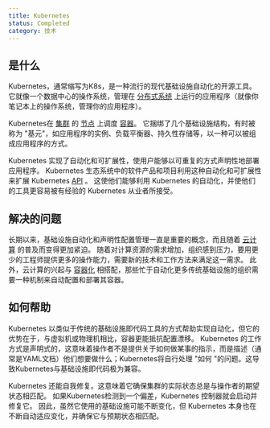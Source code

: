 ```yaml
---
title: Kubernetes
status: Completed
category: 技术
---
```


## 是什么

Kubernetes，通常缩写为K8s，是一种流行的现代基础设施自动化的开源工具。
它就像一个数据中心的操作系统，管理在 [分布式系统](/zh-cn/distributed-systems/) 上运行的应用程序（就像你笔记本上的操作系统，管理你的应用程序）。

Kubernetes在 [集群](/zh-cn/cluster/) 的 [节点](/nodes/) 上调度 [容器](/zh-cn/container/)。
它捆绑了几个基础设施结构，有时被称为 "基元"，如应用程序的实例、负载平衡器、持久性存储等，以一种可以被组成应用程序的方式。

Kubernetes 实现了自动化和可扩展性，使用户能够以可重复的方式声明性地部署应用程序。
Kubernetes 生态系统中的软件产品和项目利用这种自动化和可扩展性来扩展 Kubernetes [API](/zh-cn/application_programming_interface/) 。
这使他们能够利用 Kubernetes 的自动化，并使他们的工具更容易被有经验的 Kubernetes 从业者所接受。

## 解决的问题

长期以来，基础设施自动化和声明性配置管理一直是重要的概念，而且随着 [云计算](/zh-cn/cloud-computing/) 的普及而变得更加紧迫。
随着对计算资源的需求增加，组织感到压力，要用更少的工程师提供更多的操作能力，需要新的技术和工作方法来满足这一需求。
此外，云计算的兴起与 [容器化](/zh-cn/containerization/) 相搭配，那些忙于自动化更多传统基础设施的组织需要一种机制来自动配置和部署其容器。

## 如何帮助

Kubernetes 以类似于传统的基础设施即代码工具的方式帮助实现自动化，但它的优势在于，与虚拟机或物理机相比，容器更能抵抗配置漂移。
Kubernetes 的工作方式是声明式的，这意味着操作者不是提供关于如何做某事的指示，而是描述（通常是YAML文档）他们想要做什么；Kubernetes将自行处理 "如何 "的问题。这导致Kubernetes与基础设施即代码极为兼容。

Kubernetes 还能自我修复。这意味着它确保集群的实际状态总是与操作者的期望状态相匹配。
如果Kubernetes检测到一个偏差，Kubernetes 控制器就会启动并修复它。
因此，虽然它使用的基础设施可能不断变化，但 Kubernetes 本身也在不断自动适应变化，并确保它与预期状态相匹配。
